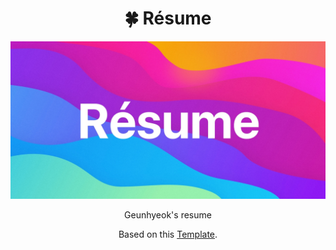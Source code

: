 <div align="center">

# 🍀 Résume

  <img src="public/cover.jpg" width="800">

Geunhyeok's resume

Based on this [Template](https://github.com/leegeunhyeok/resume).

</div>

